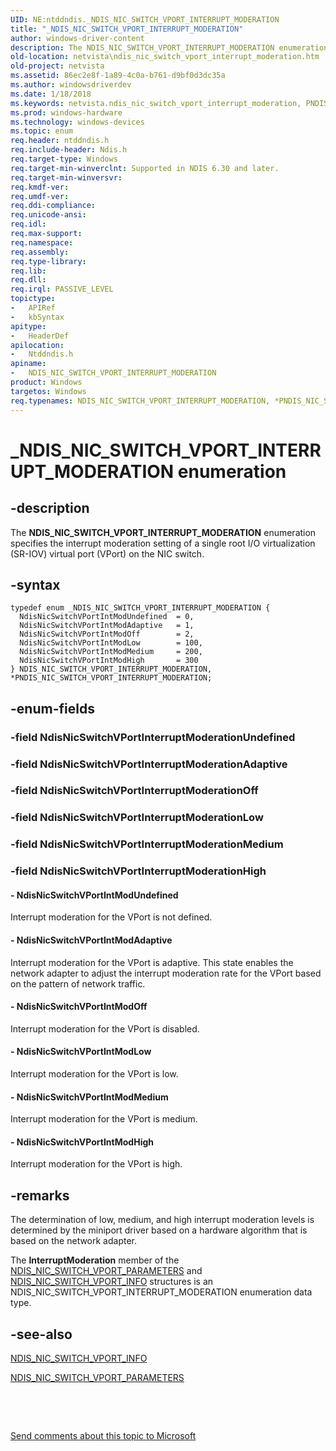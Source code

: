 ```yaml
---
UID: NE:ntddndis._NDIS_NIC_SWITCH_VPORT_INTERRUPT_MODERATION
title: "_NDIS_NIC_SWITCH_VPORT_INTERRUPT_MODERATION"
author: windows-driver-content
description: The NDIS_NIC_SWITCH_VPORT_INTERRUPT_MODERATION enumeration specifies the interrupt moderation setting of a single root I/O virtualization (SR-IOV) virtual port (VPort) on the NIC switch.
old-location: netvista\ndis_nic_switch_vport_interrupt_moderation.htm
old-project: netvista
ms.assetid: 86ec2e8f-1a89-4c0a-b761-d9bf0d3dc35a
ms.author: windowsdriverdev
ms.date: 1/18/2018
ms.keywords: netvista.ndis_nic_switch_vport_interrupt_moderation, PNDIS_NIC_SWITCH_VPORT_INTERRUPT_MODERATION, ntddndis/NDIS_NIC_SWITCH_VPORT_INTERRUPT_MODERATION, NdisNicSwitchVPortIntModOff, NdisNicSwitchVPortIntModAdaptive, ntddndis/NdisNicSwitchVPortIntModLow, ntddndis/NdisNicSwitchVPortIntModHigh, NDIS_NIC_SWITCH_VPORT_INTERRUPT_MODERATION enumeration [Network Drivers Starting with Windows Vista], NdisNicSwitchVPortIntModHigh, ntddndis/NdisNicSwitchVPortIntModOff, _NDIS_NIC_SWITCH_VPORT_INTERRUPT_MODERATION, NDIS_NIC_SWITCH_VPORT_INTERRUPT_MODERATION, PNDIS_NIC_SWITCH_VPORT_INTERRUPT_MODERATION enumeration pointer [Network Drivers Starting with Windows Vista], ntddndis/NdisNicSwitchVPortIntModAdaptive, NdisNicSwitchVPortIntModLow, NdisNicSwitchVPortIntModMedium, ntddndis/NdisNicSwitchVPortIntModMedium, NdisNicSwitchVPortIntModUndefined, ntddndis/PNDIS_NIC_SWITCH_VPORT_INTERRUPT_MODERATION, *PNDIS_NIC_SWITCH_VPORT_INTERRUPT_MODERATION, ntddndis/NdisNicSwitchVPortIntModUndefined
ms.prod: windows-hardware
ms.technology: windows-devices
ms.topic: enum
req.header: ntddndis.h
req.include-header: Ndis.h
req.target-type: Windows
req.target-min-winverclnt: Supported in NDIS 6.30 and later.
req.target-min-winversvr: 
req.kmdf-ver: 
req.umdf-ver: 
req.ddi-compliance: 
req.unicode-ansi: 
req.idl: 
req.max-support: 
req.namespace: 
req.assembly: 
req.type-library: 
req.lib: 
req.dll: 
req.irql: PASSIVE_LEVEL
topictype:
-	APIRef
-	kbSyntax
apitype:
-	HeaderDef
apilocation:
-	Ntddndis.h
apiname:
-	NDIS_NIC_SWITCH_VPORT_INTERRUPT_MODERATION
product: Windows
targetos: Windows
req.typenames: NDIS_NIC_SWITCH_VPORT_INTERRUPT_MODERATION, *PNDIS_NIC_SWITCH_VPORT_INTERRUPT_MODERATION
---
```


# _NDIS_NIC_SWITCH_VPORT_INTERRUPT_MODERATION enumeration


## -description


The <b>NDIS_NIC_SWITCH_VPORT_INTERRUPT_MODERATION</b> enumeration specifies the interrupt moderation setting of a single root I/O virtualization (SR-IOV) virtual port (VPort) on the NIC switch.


## -syntax


````
typedef enum _NDIS_NIC_SWITCH_VPORT_INTERRUPT_MODERATION { 
  NdisNicSwitchVPortIntModUndefined  = 0,
  NdisNicSwitchVPortIntModAdaptive   = 1,
  NdisNicSwitchVPortIntModOff        = 2,
  NdisNicSwitchVPortIntModLow        = 100,
  NdisNicSwitchVPortIntModMedium     = 200,
  NdisNicSwitchVPortIntModHigh       = 300
} NDIS_NIC_SWITCH_VPORT_INTERRUPT_MODERATION, *PNDIS_NIC_SWITCH_VPORT_INTERRUPT_MODERATION;
````


## -enum-fields




### -field NdisNicSwitchVPortInterruptModerationUndefined



### -field NdisNicSwitchVPortInterruptModerationAdaptive



### -field NdisNicSwitchVPortInterruptModerationOff



### -field NdisNicSwitchVPortInterruptModerationLow



### -field NdisNicSwitchVPortInterruptModerationMedium



### -field NdisNicSwitchVPortInterruptModerationHigh




#### - NdisNicSwitchVPortIntModUndefined

Interrupt moderation for the VPort is not defined.


#### - NdisNicSwitchVPortIntModAdaptive

Interrupt moderation for the VPort is adaptive. This state enables the network adapter to adjust the interrupt moderation rate for the VPort based on the pattern of network traffic.


#### - NdisNicSwitchVPortIntModOff

Interrupt moderation for the VPort is disabled.


#### - NdisNicSwitchVPortIntModLow

Interrupt moderation for the VPort is low.


#### - NdisNicSwitchVPortIntModMedium

Interrupt moderation for the VPort is medium.


#### - NdisNicSwitchVPortIntModHigh

Interrupt moderation for the VPort is high.


## -remarks


The determination of low, medium, and high interrupt moderation levels is determined by the miniport driver based on a hardware algorithm that is based on the network adapter.

The <b>InterruptModeration</b> member of the <a href="..\ntddndis\ns-ntddndis-_ndis_nic_switch_vport_parameters.md">NDIS_NIC_SWITCH_VPORT_PARAMETERS</a> and <a href="..\ntddndis\ns-ntddndis-_ndis_nic_switch_vport_info.md">NDIS_NIC_SWITCH_VPORT_INFO</a> structures is an NDIS_NIC_SWITCH_VPORT_INTERRUPT_MODERATION enumeration data type. 



## -see-also

<a href="..\ntddndis\ns-ntddndis-_ndis_nic_switch_vport_info.md">NDIS_NIC_SWITCH_VPORT_INFO</a>

<a href="..\ntddndis\ns-ntddndis-_ndis_nic_switch_vport_parameters.md">NDIS_NIC_SWITCH_VPORT_PARAMETERS</a>

<b></b>

 

 

<a href="mailto:wsddocfb@microsoft.com?subject=Documentation%20feedback [netvista\netvista]:%20NDIS_NIC_SWITCH_VPORT_INTERRUPT_MODERATION enumeration%20 RELEASE:%20(1/18/2018)&amp;body=%0A%0APRIVACY STATEMENT%0A%0AWe use your feedback to improve the documentation. We don't use your email address for any other purpose, and we'll remove your email address from our system after the issue that you're reporting is fixed. While we're working to fix this issue, we might send you an email message to ask for more info. Later, we might also send you an email message to let you know that we've addressed your feedback.%0A%0AFor more info about Microsoft's privacy policy, see http://privacy.microsoft.com/en-us/default.aspx." title="Send comments about this topic to Microsoft">Send comments about this topic to Microsoft</a>

